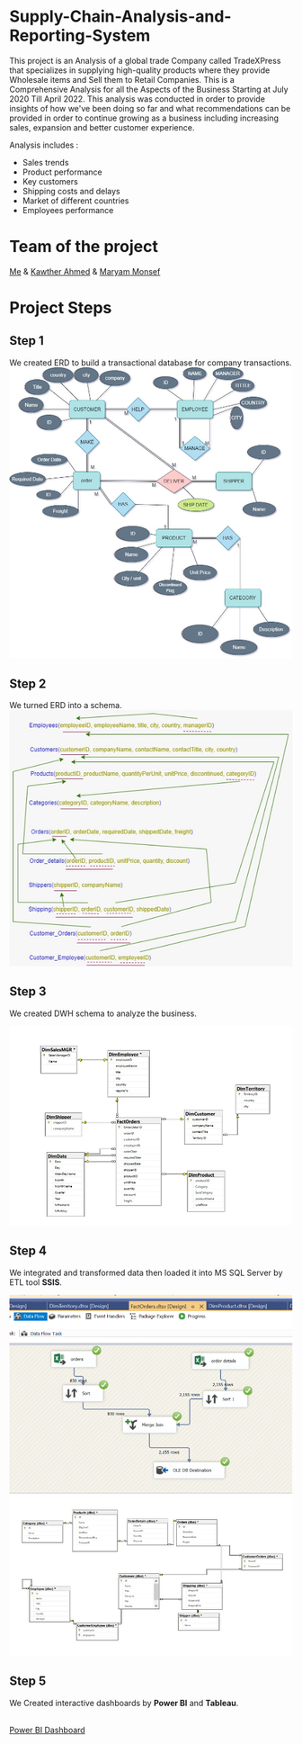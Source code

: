 # Supply-Chain-Analysis-and-Reporting-System

This project is an Analysis of a global trade Company called TradeXPress that specializes in supplying high-quality products where they provide Wholesale items and Sell them to Retail Companies. This is a Comprehensive Analysis for all the Aspects of the Business Starting at July 2020 Till April 2022. This analysis was conducted in order to provide insights of how we've been doing so far and what recommendations can be provided in order to continue growing as a business  including increasing sales, expansion and better customer experience.

Analysis includes :
* Sales trends
* Product performance
* Key customers
* Shipping costs and delays
* Market of different countries
* Employees performance
# Team of the project
[Me](https://github.com/shrouk-fouad) &
[Kawther Ahmed](https://github.com/Kawther-Ahmed) &
[Maryam Monsef](https://github.com/maryammonsef5) 

# Project Steps

## Step 1
We created ERD to build a transactional database for company transactions. <br>
<img  src = "https://github.com/shrouk-fouad/Supply-Chain-Analysis-and-Reporting-System/blob/main/ERD.png"><br>



## Step 2
We turned ERD into a schema. <br>
<img  src = "https://github.com/shrouk-fouad/Supply-Chain-Analysis-and-Reporting-System/blob/main/mapping.jpg"><br>



## Step 3
We created DWH schema to analyze the business. <br>

<img  src = "https://github.com/shrouk-fouad/Supply-Chain-Analysis-and-Reporting-System/blob/main/DWH%20Schema.jpg"><br>



## Step 4
We integrated and transformed data then loaded it into MS SQL Server by ETL tool **SSIS**.  <br>

<img  src = "https://github.com/shrouk-fouad/Supply-Chain-Analysis-and-Reporting-System/blob/main/SSIS.png"><br>
<img  src = "https://github.com/shrouk-fouad/Supply-Chain-Analysis-and-Reporting-System/blob/main/DB%20ERD.jpg"><br>


## Step 5
We Created interactive dashboards by **Power BI** and **Tableau**. <br><br>


[Power BI Dashboard ](https://www.novypro.com/project/tradexpress)

